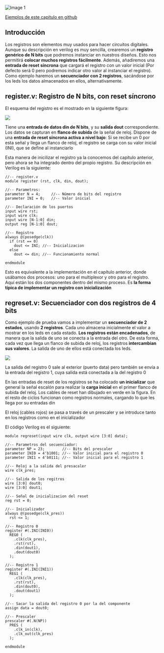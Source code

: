 
![Image 1](https://github.com/Obijuan/open-fpga-verilog-tutorial/raw/master/tutorial/T14-regreset/images/regreset-1.png)

[Ejemplos de este capítulo en github](https://github.com/Obijuan/open-fpga-verilog-tutorial/tree/master/tutorial/T14-regreset)

## Introducción
Los registros son elementos muy usados para hacer circuitos digitales. Aunque su descripción en verilog es muy sencilla, crearemos un **registro genérico de N bits** que podremos instanciar en nuestros diseños. Esto nos permitirá **colocar muchos registros fácilmente**. Además, añadiremos una **entrada de reset síncrona** que cargará el registro con un valor inicial (Por defecto será 0 pero podremos indicar otro valor al instanciar el registro). Como ejemplo haremos un **secuenciador con 2 registros**, sacándose por los leds los datos almacenados en ellos, alternativamente.

## register.v: Registro de N bits, con reset síncrono

El esquema del registro es el mostrado en la siguiente figura:

![](https://github.com/Obijuan/open-fpga-verilog-tutorial/raw/master/tutorial/T14-regreset/images/regreset-2.png)

Tiene una **entrada de datos din de N bits**, y su **salida dout** correspondiente. Los datos se capturan en **flanco de subida** de la señal de reloj. Dispone de una **entrada de reset síncrona activa a nivel bajo**: Si se recibe un 0 por esta señal y llega un flanco de reloj, el registro se carga con su valor inicial (INI), que se define al instanciarlo

Esta manera de inicilizar el registro ya la conocemos del capítulo anterior, pero ahora se ha integrado dentro del propio registro. Su descripción en Verilog es la siguiente:

    //-- register.v
    module register (rst, clk, din, dout);
    
    //-- Parametros:
    parameter N = 4;     //-- Número de bits del registro
    parameter INI = 0;   //-- Valor inicial
    
    //-- Declaración de los puertos
    input wire rst;
    input wire clk;
    input wire [N-1:0] din;
    output reg [N-1:0] dout;
    
    //-- Registro
    always @(posedge(clk))
      if (rst == 0)
        dout <= INI; //-- Inicializacion
      else
        dout <= din; //-- Funcionamiento normal
    
    endmodule

Esto es equivalente a la implementación en el capítulo anterior, donde usábamos dos procesos: uno para el multiplexor y otro para el registro. Aquí están los dos componentes dentro del mismo proceso. Es **la forma típica de implementar un registro con inicialización**

## regreset.v: Secuenciador con dos registros de 4 bits

Como ejemplo de prueba vamos a implementar un **secuenciador de 2 estados**, usando **2 registros**. Cada uno almacena inicialmente el valor a mostrar en los leds en cada estado. **Los registros están encadenados**, de manera que la salida de uno se conecta a la entrada del otro. De esta forma, cada vez que llega un flanco de  subida de reloj, los registros **intercambian sus valores**. La salida de uno de ellos está conectada los leds.

![](https://github.com/Obijuan/open-fpga-verilog-tutorial/raw/master/tutorial/T14-regreset/images/regreset-3.png)

La salida del registro 0 sale al exterior (puerto data) pero también se envía a la entrada del registro 1, cuya salida está conectada a la del registro 0

En las entradas de reset de los registros se ha colocado **un inicializar** que general la señal escalón para realizar la **carga inicial** en el primer flanco de subida del reloj. Los cables de reset han dibujado en verde en la figura. En el resto de ciclos funcionan como registros normales, cargando lo que les llega por su entradas din

El reloj (cables rojos) se pasa a través de un prescaler y se introduce tanto en los registros como en el inicializador

El código Verilog es el siguiente:

    module regreset(input wire clk, output wire [3:0] data);
    
    //-- Parametros del secuenciador:
    parameter NP = 23;        //-- Bits del prescaler
    parameter INI0 = 4'b1001; //-- Valor inicial para el registro 0
    parameter INI1 = 4'b0111; //-- Valor inicial para el registro 1
    
    //-- Reloj a la salida del presacaler
    wire clk_pres;
    
    //-- Salida de los regitros
    wire [3:0] dout0;
    wire [3:0] dout1;
    
    //-- Señal de inicializacion del reset
    reg rst = 0;
    
    //-- Inicializador
    always @(posedge(clk_pres))
      rst <= 1;
    
    //-- Registro 0
    register #(.INI(INI0))
      REG0 (
        .clk(clk_pres),
        .rst(rst),
        .din(dout1),
        .dout(dout0)
      );
    
    //-- Registro 1
    register #(.INI(INI1))
      REG1 (
        .clk(clk_pres),
        .rst(rst),
        .din(dout0),
        .dout(dout1)
      );
    
    //-- Sacar la salida del registro 0 por la del componente
    assign data = dout0;
    
    //-- Prescaler
    prescaler #(.N(NP))
      PRES (
        .clk_in(clk),
        .clk_out(clk_pres)
      );
    
    endmodule

